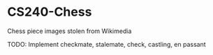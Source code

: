 # CS240-Chess

Chess piece images stolen from Wikimedia

TODO: Implement checkmate, stalemate, check, castling, en passant